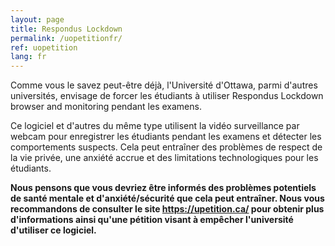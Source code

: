 ```yaml
---
layout: page
title: Respondus Lockdown
permalink: /uopetitionfr/
ref: uopetition 
lang: fr
---
```


Comme vous le savez peut-être déjà, l'Université d'Ottawa, parmi d'autres universités, envisage de forcer les étudiants à utiliser Respondus Lockdown browser and monitoring pendant les examens.

Ce logiciel et d'autres du même type utilisent la vidéo surveillance par webcam pour enregistrer les étudiants pendant les examens et détecter les comportements suspects. Cela peut entraîner des problèmes de respect de la vie privée, une anxiété accrue et des limitations technologiques pour les étudiants.

<b>Nous pensons que vous devriez être informés des problèmes potentiels de santé mentale et d'anxiété/sécurité que cela peut entraîner. Nous vous recommandons de consulter le site <a href="https://upetition.ca/" target="_blank" class="">https://upetition.ca/</a> pour obtenir plus d'informations ainsi qu'une pétition visant à empêcher l'université d'utiliser ce logiciel.</b>